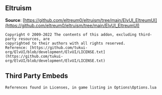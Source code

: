 ## Eltruism

**Source**: [https://github.com/eltreum0/eltruism/tree/main/ElvUI_EltreumUI](https://github.com/eltreum0/eltruism/tree/main/ElvUI_EltreumUI)

```
Copyright © 2009-2022 The contents of this addon, excluding third-party resources, are
copyrighted to their authors with all rights reserved.
Reference: [https://github.com/tukui-org/ElvUI/blob/development/ElvUI/LICENSE.txt](https://github.com/tukui-org/ElvUI/blob/development/ElvUI/LICENSE.txt)
```

## Third Party Embeds

```
References found in Licenses, in game listing in Options\Options.lua
```
